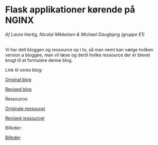 # Flask applikationer kørende på NGINX
###### Af Laura Hartig, Nicolai Mikkelsen & Michael Daugbjerg (gruppe E1)

Vi har delt bloggen og ressource op i to, så man nemt kan vælge hvilken version a bloggee, man vil læse og dertil hvilke ressource der er blevet brugt til at formulere denne blog.

Link til vores blog:

[Original blog](original_blog.md)

[Revised blog](revised_blog.md)

Ressource:

[Originale ressoucer](original_sources.md)

[Revised ressourcer](revised_sources.md)

Billeder:

[Billeder](/images)
